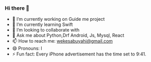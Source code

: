 ### Hi there 👋


- 🔭 I’m currently working on Guide me project
- 🌱 I’m currently learning  Swift
- 👯 I’m looking to collaborate with
- 💬 Ask me about Python,Drf Android, Js, Mysql,  React
- 📫 How to reach me: wekesabuyahi@gmail.com
- 😄 Pronouns: I
- ⚡ Fun fact: Every iPhone advertisement has the time set to 9:41.

